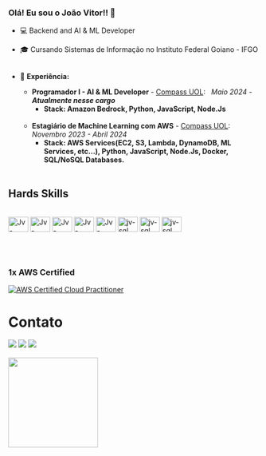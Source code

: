 ### Olá! Eu sou o João Vitor!! 👋

- 💻 Backend and AI & ML Developer 
- 🎓 Cursando Sistemas de Informação no Instituto Federal Goiano - IFGO
  <br><br>
- 💼 **Experiência:**
  
  - **Programador I - AI & ML Developer** - <a href="https://compass.uol">Compass UOL</a>:&nbsp;&nbsp; _Maio 2024 - **Atualmente nesse cargo**_
     - **Stack: Amazon Bedrock, Python, JavaScript, Node.Js**
  <br><br>
  - **Estagiário de Machine Learning com AWS** - <a href="https://compass.uol">Compass UOL</a>:&nbsp;&nbsp; _Novembro 2023 - Abril 2024_
      - **Stack: AWS Services(EC2, S3, Lambda, DynamoDB, ML Services, etc...), Python, JavaScript, Node.Js, Docker, SQL/NoSQL Databases.**


  <br>
 ## Hards Skills
<div style="display: inline_block"><br>
  
          
  <img align="center" alt="Jv-csharp" height="30" width="40" src="https://cdn.jsdelivr.net/gh/devicons/devicon/icons/csharp/csharp-original.svg">
  
  <img align="center" alt="Jv-dotnet" height="30" width="40" src="https://cdn.jsdelivr.net/gh/devicons/devicon/icons/dotnetcore/dotnetcore-original.svg">
  <img align="center" alt="Jv-Java" height="30" width="40" src="https://cdn.jsdelivr.net/gh/devicons/devicon/icons/java/java-original-wordmark.svg">
  <img align="center" alt="Jv-spring" height="30" width="40" src="https://cdn.jsdelivr.net/gh/devicons/devicon/icons/spring/spring-original.svg">
  
  <img align="center" alt="Jv-spring" height="30" width="40" src="https://cdn.jsdelivr.net/gh/devicons/devicon/icons/docker/docker-plain-wordmark.svg" />


  <img align="center" alt="jv-sql" height="30" width="40" src="https://cdn.jsdelivr.net/gh/devicons/devicon/icons/amazonwebservices/amazonwebservices-plain-wordmark.svg">
  <img align="center" alt="jv-sql" height="30" width="40" src="https://cdn.jsdelivr.net/gh/devicons/devicon/icons/mysql/mysql-original-wordmark.svg">
  
  <img align="center" alt="jv-sql" height="30" width="40" src="https://cdn.jsdelivr.net/gh/devicons/devicon@latest/icons/microsoftsqlserver/microsoftsqlserver-plain-wordmark.svg">


</div>


<br><br>
### 1x AWS Certified

  
[![AWS Certified Cloud Practitioner](https://images.credly.com/size/130x130/images/00634f82-b07f-4bbd-a6bb-53de397fc3a6/image.png)](https://www.credly.com/badges/cc7f19b4-2576-4c41-ab01-c2f92cae0c58/ "AWS Certified Cloud Practitioner")


 # Contato
<div>
  <a href="https://instagram.com/jviitorsoares" target="_blank"><img src="https://img.shields.io/badge/-Instagram-%23E4405F?style=for-the-badge&logo=instagram&logoColor=white" target="_blank"></a>
</a> 
  <a href = "mailto:jvfs12th@gmail.com"><img src="https://img.shields.io/badge/-Gmail-%23333?style=for-the-badge&logo=gmail&logoColor=white" target="_blank"></a>
  <a href="https://www.linkedin.com/in/jo%C3%A3o-vitor-farias-soares-216870238/" target="_blank"><img src="https://img.shields.io/badge/-LinkedIn-%230077B5?style=for-the-badge&logo=linkedin&logoColor=white" target="_blank"></a> 
  
</div>
<br>

 <div>
  <a href="https://github.com/joaov12">

  <img height="180em" src="https://github-readme-stats.vercel.app/api/top-langs/?username=joaov12&layout=compact&langs_count=7&theme=dracula"/>
</div>
